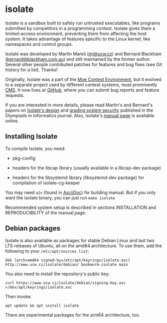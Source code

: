 isolate
=======

Isolate is a sandbox built to safely run untrusted executables, like
programs submitted by competitors in a programming contest. Isolate
gives them a limited-access environment, preventing them from affecting
the host system. It takes advantage of features specific to the Linux
kernel, like namespaces and control groups.

Isolate was developed by Martin Mareš (<mj@ucw.cz>) and Bernard Blackham
(<bernard@blackham.com.au>) and still maintained by the former author.
Several other people contributed patches for features and bug fixes
(see Git history for a list). Thanks!

Originally, Isolate was a part of the [Moe Contest Environment](http://www.ucw.cz/moe/),
but it evolved to a separate project used by different
contest systems, most prominently [CMS](https://github.com/cms-dev/cms).
It now lives at [GitHub](https://github.com/ioi/isolate),
where you can submit bug reports and feature requests.

If you are interested in more details, please read Martin's and Bernard's
papers on [Isolate's design](https://mj.ucw.cz/papers/isolate.pdf) and
[grading system security](https://mj.ucw.cz/papers/secgrad.pdf) published
in the Olympiads in Informatics journal.
Also, Isolate's [manual page](http://www.ucw.cz/isolate/isolate.1.html)
is available online.

## Installing Isolate

To compile Isolate, you need:

  - pkg-config

  - headers for the libcap library (usually available in a libcap-dev package)

  - headers for the libsystemd library (libsystemd-dev package) for compilation
    of isolate-cg-keeper

You may need `a2x` (found in [AsciiDoc](https://asciidoc-py.github.io/a2x.1.html)) for building manual.
But if you only want the isolate binary, you can just run `make isolate`

Recommended system setup is described in sections INSTALLATION and REPRODUCIBILITY
of the manual page.

## Debian packages

Isolate is also available as packages for stable Debian Linux and last two LTS
releases of Ubuntu, all on the amd64 architecture. To use them, add the following
to your `/etc/apt/sources.list`:

    deb [arch=amd64 signed-by=/etc/apt/keyrings/isolate.asc] http://www.ucw.cz/isolate/debian/ bookworm-isolate main

You also need to install the repository's public key:

    curl https://www.ucw.cz/isolate/debian/signing-key.asc >/dev/apt/keyrings/isolate.asc

Then invoke:

    apt update && apt install isolate

There are experimental packages for the arm64 architecture, too.
